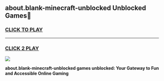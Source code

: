 
## about.blank-minecraft-unblocked Unblocked Games👋
<h3>
<a href="https://news.freeplayer.one?title=about.blank-minecraft-unblocked&ref=16F">CLICK TO PLAY</a></h3>
<hr>

<h3>
<a href="https://news.freeplayer.one?title=about.blank-minecraft-unblocked&ref=16F">CLICK 2 PLAY</a>
  
</h3>

<a href="https://news.freeplayer.one?title=about.blank-minecraft-unblocked&ref=16F/"><img src="https://clearcache.store/games.png"></a>


**about.blank-minecraft-unblocked games unblocked: Your Gateway to Fun and Accessible Online Gaming**
